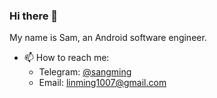 ### Hi there 👋

<!--
**sangmingming/sangmingming** is a ✨ _special_ ✨ repository because its `README.md` (this file) appears on your GitHub profile.

Here are some ideas to get you started:

- 🔭 I’m currently working on ...
- 🌱 I’m currently learning ...
- 👯 I’m looking to collaborate on ...
- 🤔 I’m looking for help with ...
- 💬 Ask me about ...
- 📫 How to reach me: ...
- 😄 Pronouns: ...
- ⚡ Fun fact: ...
-->

My name is Sam, an Android software engineer.


- 📫 How to reach me: 
  * Telegram: [@sangming](https://t.me/sangming)
  * Email: linming1007@gmail.com
